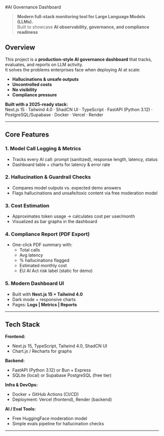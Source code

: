 #AI Governance Dashboard

> **Modern full-stack monitoring tool for Large Language Models (LLMs).**  
> Built to showcase **AI observability, governance, and compliance readiness**

## Overview

This project is a **production-style AI governance dashboard** that tracks, evaluates, and reports on LLM activity.  
It solves the problems enterprises face when deploying AI at scale:

- **Hallucinations & unsafe outputs**
- **Uncontrolled costs** 
- **No visibility** 
- **Compliance pressure**

**Built with a 2025-ready stack:**  
Next.js 15 · Tailwind 4.0 · ShadCN UI · TypeScript · FastAPI (Python 3.12) · PostgreSQL/Supabase · Docker · Vercel · Render

---

## Core Features

### 1. Model Call Logging & Metrics
- Tracks every AI call: prompt (sanitized), response length, latency, status
- Dashboard table + charts for latency & error rate

### 2. Hallucination & Guardrail Checks
- Compares model outputs vs. expected demo answers
- Flags hallucinations and unsafe/toxic content via free moderation model

### 3. Cost Estimation
- Approximates token usage → calculates cost per user/month
- Visualized as bar graphs in the dashboard

### 4. Compliance Report (PDF Export)
- One-click PDF summary with:
  - Total calls
  - Avg latency
  - % hallucinations flagged
  - Estimated monthly cost
  - EU AI Act risk label (static for demo)

### 5. Modern Dashboard UI
- Built with **Next.js 15 + Tailwind 4.0**
- Dark mode + responsive charts
- Pages: **Logs | Metrics | Reports**

---

## Tech Stack

**Frontend:**  
- Next.js 15, TypeScript, Tailwind 4.0, ShadCN UI  
- Chart.js / Recharts for graphs  

**Backend:**  
- FastAPI (Python 3.12) or Bun + Express  
- SQLite (local) or Supabase PostgreSQL (free tier)  

**Infra & DevOps:**  
- Docker + GitHub Actions (CI/CD)  
- Deployment: Vercel (frontend), Render (backend)  

**AI / Eval Tools:**  
- Free HuggingFace moderation model  
- Simple evals pipeline for hallucination checks  

---
